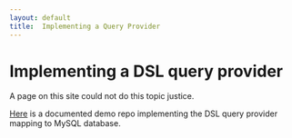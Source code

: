 ```yaml
---
layout: default
title:  Implementing a Query Provider
---
```

Implementing a DSL query provider
=================================

A page on this site could not do this topic justice.

[Here][1] is a documented demo repo implementing the DSL query provider mapping to MySQL database.

[1]: https://github.com/TimeToogo/Pinq.Demo.Sql